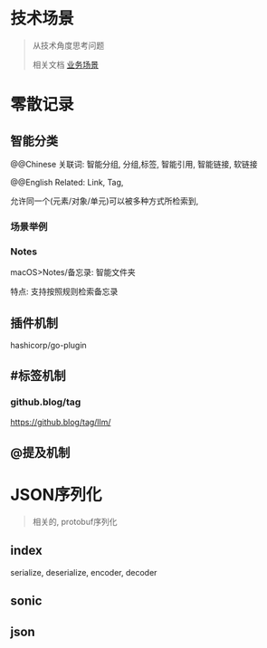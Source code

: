 # 技术场景

> 从技术角度思考问题
>
> 相关文档 [业务场景](业务场景.md)



# 零散记录



## 智能分类

@@Chinese 关联词: 智能分组, 分组,标签, 智能引用, 智能链接, 软链接

@@English Related: Link, Tag, 

允许同一个(元素/对象/单元)可以被多种方式所检索到, 

### 场景举例

### Notes

macOS>Notes/备忘录: 智能文件夹

特点: 支持按照规则检索备忘录



## 插件机制

hashicorp/go-plugin

## #标签机制

### github.blog/tag

https://github.blog/tag/llm/

## @提及机制





# JSON序列化

> 相关的, protobuf序列化

## index

serialize, deserialize, encoder, decoder



## sonic

## json
